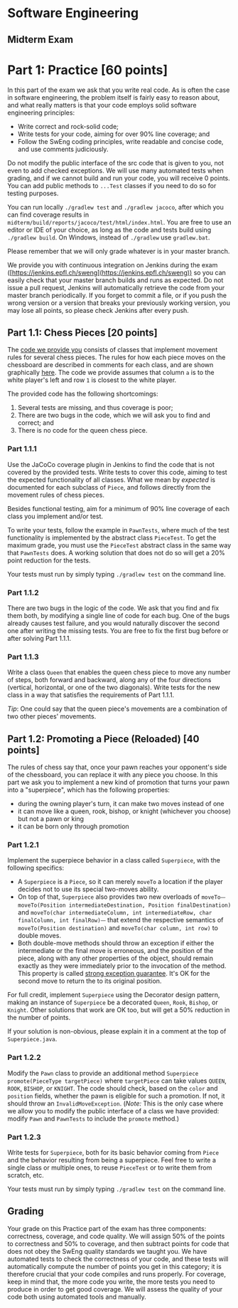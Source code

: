 # Software Engineering

## Midterm Exam

# Part 1: Practice [60 points]

In this part of the exam we ask that you write real code. As is often the case in software engineering, the problem itself is fairly easy to reason about, and what really matters is that your code employs solid software engineering principles:

- Write correct and rock-solid code;
- Write tests for your code, aiming for over 90% line coverage; and
- Follow the SwEng coding principles, write readable and concise code, and use comments judiciously.

Do not modify the public interface of the src code that is given to you, not even to add checked exceptions. We will use many automated tests when grading, and if we cannot build and run your code, you will receive 0 points. You can add public methods to `...Test` classes if you need to do so for testing purposes.

You can run locally `./gradlew test` and `./gradlew jacoco`, after which you can find coverage results in `midterm/build/reports/jacoco/test/html/index.html`. You are free to use an editor or IDE of your choice, as long as the code and tests build using `./gradlew build`. On Windows, instead of `./gradlew` use `gradlew.bat`.

Please remember that we will only grade whatever is in your master branch.

We provide you with continuous integration on Jenkins during the exam ([https://jenkins.epfl.ch/sweng](https://jenkins.epfl.ch/sweng)) so you can easily check that your master branch builds and runs as expected. Do not issue a pull request, Jenkins will automatically retrieve the code from your master branch periodically. If you forget to commit a file, or if you push the wrong version or a version that breaks your previously working version, you may lose all points, so please check Jenkins after every push.

## Part 1.1: Chess Pieces [20 points]

The [code we provide you](midterm) consists of classes that implement movement rules for several chess pieces. The rules for how each piece moves on the chessboard are described in comments for each class, and are shown graphically [here](pieces_wiki.png). The code we provide assumes that column `a` is to the white player's left and row `1` is closest to the white player.

The provided code has the following shortcomings:

1. Several tests are missing, and thus coverage is poor;
2. There are two bugs in the code, which we will ask you to find and correct; and
3. There is no code for the queen chess piece.

### Part 1.1.1
Use the JaCoCo coverage plugin in Jenkins to find the code that is not covered by the provided tests. Write tests to cover this code, aiming to test the expected functionality of all classes. What we mean by _expected_ is documented for each subclass of `Piece`, and follows directly from the movement rules of chess pieces.

Besides functional testing, aim for a minimum of 90% line coverage of each class you implement and/or test.

To write your tests, follow the example in `PawnTests`, where much of the test functionality is implemented by the abstract class `PieceTest`. To get the maximum grade, you must use the `PieceTest` abstract class in the same way that `PawnTests` does. A working solution that does not do so will get a 20% point reduction for the tests.

Your tests must run by simply typing `./gradlew test` on the command line.

### Part 1.1.2
There are two bugs in the logic of the code. We ask that you find and fix them both, by modifying a single line of code for each bug. One of the bugs already causes test failure, and you would naturally discover the second one after writing the missing tests. You are free to fix the first bug before or after solving Part 1.1.1.

### Part 1.1.3
Write a class `Queen` that enables the queen chess piece to move any number of steps, both forward and backward, along any of the four directions (vertical, horizontal, or one of the two diagonals).  Write tests for the new class in a way that satisfies the requirements of Part 1.1.1.

_Tip_: One could say that the queen piece's movements are a combination of two other pieces' movements.

## Part 1.2: Promoting a Piece (Reloaded) [40 points]

The rules of chess say that, once your pawn reaches your opponent's side of the chessboard, you can replace it with any piece you choose. In this part we ask you to implement a new kind of promotion that turns your pawn into a "superpiece", which has the following properties:

- during the owning player's turn, it can make two moves instead of one
- it can move like a queen, rook, bishop, or knight (whichever you choose) but not a pawn or king
- it can be born only through promotion

### Part 1.2.1

Implement the superpiece behavior in a class called `Superpiece`, with the following specifics:

- A `Superpiece` is a `Piece`, so it can merely `moveTo` a location if the player decides not to use its special two-moves ability.
- On top of that, `Superpiece` also provides two new overloads of `moveTo`⏤ `moveTo(Position intermediateDestination, Position finalDestination)` and `moveTo(char intermediateColumn, int intermediateRow, char finalColumn, int finalRow)`⏤ that extend the respective semantics of `moveTo(Position destination)` and `moveTo(char column, int row)` to double moves.
- Both double-move methods should throw an exception if either the intermediate or the final move is erroneous, and the position of the piece, along with any other properties of the object, should remain exactly as they were immediately prior to the invocation of the method. This property is called [strong exception guarantee](https://en.wikipedia.org/wiki/Exception_guarantees). It's OK for the second move to return the to its original position.

For full credit, implement `Superpiece` using the Decorator design pattern, making an instance of `Superpiece` be a decorated `Queen`, `Rook`, `Bishop`, or `Knight`. Other solutions that work are OK too, but will get a 50% reduction in the number of points.  

If your solution is non-obvious, please explain it in a comment at the top of `Superpiece.java`.

### Part 1.2.2

Modify the `Pawn` class to provide an additional method `Superpiece promote(PieceType targetPiece)` where `targetPiece` can take values `QUEEN`, `ROOK`, `BISHOP`, or `KNIGHT`. The code should check, based on the `color` and `position` fields, whether the pawn is eligible for such a promotion. If not, it should throw an `InvalidMoveException`. (_Note:_ This is the only case where we allow you to modify the public interface of a class we have provided: modify `Pawn` and `PawnTests` to include the `promote` method.)

### Part 1.2.3

Write tests for `Superpiece`, both for its basic behavior coming from `Piece` and the behavior resulting from being a superpiece.  Feel free to write a single class or multiple ones, to reuse `PieceTest` or to write them from scratch, etc.  

Your tests must run by simply typing `./gradlew test` on the command line.

## Grading

Your grade on this Practice part of the exam has three components: correctness, coverage, and code quality. We will assign 50% of the points to correctness and 50% to coverage, and then subtract points for code that does not obey the SwEng quality standards we taught you. We have automated tests to check the correctness of your code, and these tests will automatically compute the number of points you get in this category; it is therefore crucial that your code compiles and runs properly. For coverage, keep in mind that, the more code you write, the more tests you need to produce in order to get good coverage. We will assess the quality of your code both using automated tools and manually.
